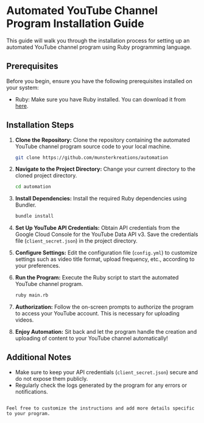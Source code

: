 # Automated YouTube Channel Program Installation Guide

This guide will walk you through the installation process for setting up an automated YouTube channel program using Ruby programming language.

## Prerequisites

Before you begin, ensure you have the following prerequisites installed on your system:

- Ruby: Make sure you have Ruby installed. You can download it from [here](https://www.ruby-lang.org/en/downloads/).

## Installation Steps

1. **Clone the Repository:**
   Clone the repository containing the automated YouTube channel program source code to your local machine.

   ```bash
   git clone https://github.com/munsterkreations/automation
   ```

2. **Navigate to the Project Directory:**
   Change your current directory to the cloned project directory.

   ```bash
   cd automation
   ```

3. **Install Dependencies:**
   Install the required Ruby dependencies using Bundler.

   ```bash
   bundle install
   ```

4. **Set Up YouTube API Credentials:**
   Obtain API credentials from the Google Cloud Console for the YouTube Data API v3. Save the credentials file (`client_secret.json`) in the project directory.

5. **Configure Settings:**
   Edit the configuration file (`config.yml`) to customize settings such as video title format, upload frequency, etc., according to your preferences.

6. **Run the Program:**
   Execute the Ruby script to start the automated YouTube channel program.

   ```bash
   ruby main.rb
   ```

7. **Authorization:**
   Follow the on-screen prompts to authorize the program to access your YouTube account. This is necessary for uploading videos.

8. **Enjoy Automation:**
   Sit back and let the program handle the creation and uploading of content to your YouTube channel automatically!

## Additional Notes

- Make sure to keep your API credentials (`client_secret.json`) secure and do not expose them publicly.
- Regularly check the logs generated by the program for any errors or notifications.

```

Feel free to customize the instructions and add more details specific to your program.
